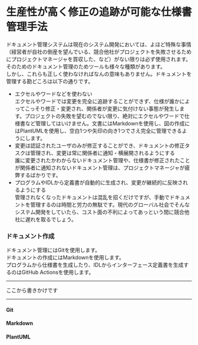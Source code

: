 # 生産性が高く修正の追跡が可能な仕様書管理手法

ドキュメント管理システムは現在のシステム開発においては、よほど特殊な事情（経営者が自社の倒産を望んでいる、競合他社がプロジェクトを失敗させるためにプロジェクトマネージャを買収した、など）がない限りは必ず使用されます。  
そのためのドキュメント管理のためツールも様々な種類があります。  
しかし、これらも正しく使わなければなんの意味もありません。ドキュメントを管理する勘どころは以下の通りです。

- エクセルやワードなどを使わない  
  エクセルやワードでは変更を完全に追跡することができず、仕様が誰かによってこっそり修正・変更され、関係者が変更に気付けない事態が発生します。プロジェクトの失敗を望むのでない限り、絶対にエクセルやワードで仕様書など管理してはいけません。文書にはMarkdownを使用し、図の作成にはPlantUMLを使用し、空白1つや矢印の向き1つでさえ完全に管理できるようにします。
- 変更は認証されたユーザのみが修正することができ、ドキュメントの修正タスクは管理され、変更は常に関係者に通知・横展開されるようにする  
  誰に変更されたかわからないドキュメント管理や、仕様書が修正されたことが関係者に通知されないドキュメント管理は、プロジェクトマネージャが疲弊するばかりです。
- プログラムやIDLから定義書が自動的に生成され、変更が継続的に反映されるようにする  
  管理されなくなったドキュメントは混乱を招くだけですが、手動でドキュメントを管理するのは時間と労力の無駄です。現代のグローバル社会でそんなシステム開発をしていたら、コスト面の不利によってあっという間に競合他社に遅れを取るでしょう。

### ドキュメント作成

ドキュメント管理にはGitを使用します。  
ドキュメントの作成にはMarkdownを使用します。  
プログラムから仕様書を生成したり、IDLからインターフェース定義書を生成するのはGitHub Actionsを使用します。

***
ここから書きかけです
***

#### Git

#### Markdown

#### PlantUML